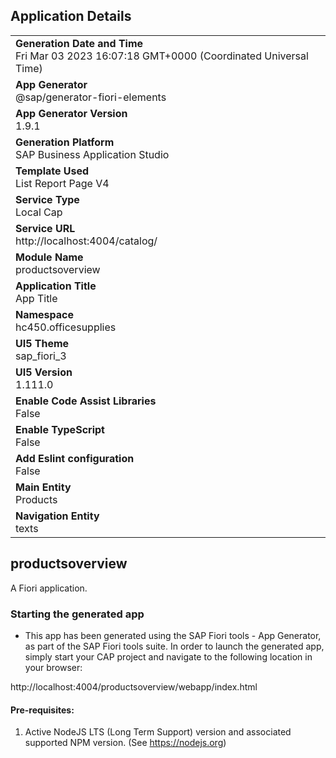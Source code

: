 ## Application Details
|               |
| ------------- |
|**Generation Date and Time**<br>Fri Mar 03 2023 16:07:18 GMT+0000 (Coordinated Universal Time)|
|**App Generator**<br>@sap/generator-fiori-elements|
|**App Generator Version**<br>1.9.1|
|**Generation Platform**<br>SAP Business Application Studio|
|**Template Used**<br>List Report Page V4|
|**Service Type**<br>Local Cap|
|**Service URL**<br>http://localhost:4004/catalog/
|**Module Name**<br>productsoverview|
|**Application Title**<br>App Title|
|**Namespace**<br>hc450.officesupplies|
|**UI5 Theme**<br>sap_fiori_3|
|**UI5 Version**<br>1.111.0|
|**Enable Code Assist Libraries**<br>False|
|**Enable TypeScript**<br>False|
|**Add Eslint configuration**<br>False|
|**Main Entity**<br>Products|
|**Navigation Entity**<br>texts|

## productsoverview

A Fiori application.

### Starting the generated app

-   This app has been generated using the SAP Fiori tools - App Generator, as part of the SAP Fiori tools suite.  In order to launch the generated app, simply start your CAP project and navigate to the following location in your browser:

http://localhost:4004/productsoverview/webapp/index.html

#### Pre-requisites:

1. Active NodeJS LTS (Long Term Support) version and associated supported NPM version.  (See https://nodejs.org)


